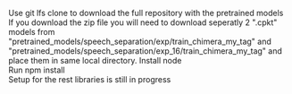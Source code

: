 Use git lfs clone to download the full repository with the pretrained models <br />
If you download the zip file you will need to download seperatly 2 ".cpkt" models from <br />  "pretrained_models/speech_separation/exp/train_chimera_my_tag" and "pretrained_models/speech_separation/exp_16/train_chimera_my_tag" and place them in same local directory.
Install node <br />
Run npm install <br />
Setup for the rest libraries is still in progress <br />
